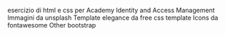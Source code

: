 esercizio di html e css per Academy Identity and Access Management
Immagini da unsplash
Template elegance da free css template
Icons da fontawesome
Other bootstrap 
